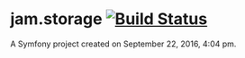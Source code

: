 jam.storage [![Build Status](https://travis-ci.org/bun4uk/jam.storage.svg?branch=master)](https://travis-ci.org/bun4uk/jam.storage)
===========

A Symfony project created on September 22, 2016, 4:04 pm.
